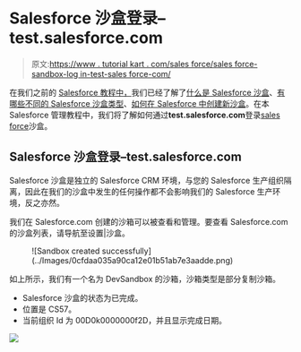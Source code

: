 # Salesforce 沙盒登录–test.salesforce.com

> 原文:[https://www . tutorial kart . com/sales force/sales force-sandbox-log in-test-sales force-com/](https://www.tutorialkart.com/salesforce/salesforce-sandbox-login-test-salesforce-com/)

在我们之前的 [Salesforce 教程中，](https://www.tutorialkart.com/salesforce-tutorials/salesforce-administrator/)我们已经了解了[什么是 Salesforce 沙盒](https://www.tutorialkart.com/salesforce/what-is-salesforce-sandbox/)、[有哪些不同的 Salesforce 沙盒类型](https://www.tutorialkart.com/salesforce/different-salesforce-sandbox-types/)、[如何在 Salesforce 中创建新沙盒](https://www.tutorialkart.com/salesforce/how-to-create-salesforce-sandbox/)。在本 Salesforce 管理教程中，我们将了解如何通过**test.salesforce.com**登录[sales force](https://www.tutorialkart.com/login-salesforce-login-salesforce-com-salesforce-sign-in/)沙盒。

## Salesforce 沙盒登录–test.salesforce.com

Salesforce 沙盒是独立的 Salesforce CRM 环境，与您的 Salesforce 生产组织隔离，因此在我们的沙盒中发生的任何操作都不会影响我们的 Salesforce 生产环境，反之亦然。

我们在 Salesforce.com 创建的沙箱可以被查看和管理。要查看 Salesforce.com 的沙盒列表，请导航至设置|沙盒。

<figure class="aligncenter">![Sandbox created successfully](../Images/0cfdaa035a90ca12e01b51ab7e3aadde.png)</figure>

如上所示，我们有一个名为 DevSandbox 的沙箱，沙箱类型是部分复制沙箱。

*   Salesforce 沙盒的状态为已完成。
*   位置是 CS57。
*   当前组织 Id 为 00D0k0000000f2D，并且显示完成日期。

[![](../Images/925da31b32d6bc3827932f6c8afb11bb.png)](https://www.tutorialkart.com/)